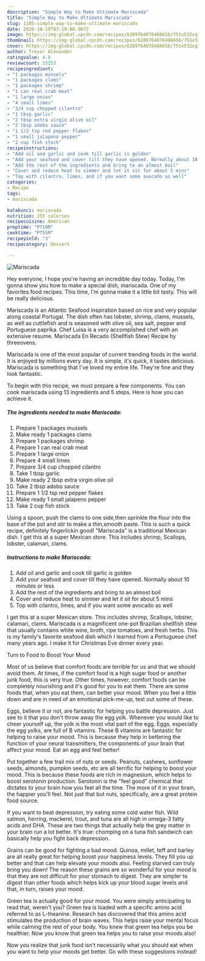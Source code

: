 ```yaml
---
description: "Simple Way to Make Ultimate Mariscada"
title: "Simple Way to Make Ultimate Mariscada"
slug: 1105-simple-way-to-make-ultimate-mariscada
date: 2020-10-10T07:19:00.907Z
image: https://img-global.cpcdn.com/recipes/6289764076486656/751x532cq70/mariscada-recipe-main-photo.jpg
thumbnail: https://img-global.cpcdn.com/recipes/6289764076486656/751x532cq70/mariscada-recipe-main-photo.jpg
cover: https://img-global.cpcdn.com/recipes/6289764076486656/751x532cq70/mariscada-recipe-main-photo.jpg
author: Trevor Alexander
ratingvalue: 4.8
reviewcount: 15253
recipeingredient:
- "1 packages mussels"
- "1 packages clams"
- "1 packages shrimp"
- "1 can real crab meat"
- "1 large onion"
- "4 small limes"
- "3/4 cup chopped cilantro"
- "1 tbsp garlic"
- "2 tbsp extra virgin olive oil"
- "2 tbsp adobo sauce"
- "1 1/2 tsp red pepper flakes"
- "1 small jalapeno pepper"
- "2 cup fish stock"
recipeinstructions:
- "Add oil and garlic and cook till garlic is golden"
- "Add your seafood and cover till they have opened. Normally about 10 minutes or less"
- "Add the rest of the ingredients and bring to an almost boil"
- "Cover and reduce heat to simmer and let it sit for about 5 mins"
- "Top with cilantro, limes, and if you want some avocado as well"
categories:
- Recipe
tags:
- mariscada

katakunci: mariscada 
nutrition: 255 calories
recipecuisine: American
preptime: "PT19M"
cooktime: "PT55M"
recipeyield: "3"
recipecategory: Dessert

---
```



![Mariscada](https://img-global.cpcdn.com/recipes/6289764076486656/751x532cq70/mariscada-recipe-main-photo.jpg)

Hey everyone, I hope you're having an incredible day today. Today, I'm gonna show you how to make a special dish, mariscada. One of my favorites food recipes. This time, I'm gonna make it a little bit tasty. This will be really delicious.

Mariscada is an Atlantic Seafood inspiration based on rice and very popular along coastal Portugal. The dish often has lobster, shrimp, clams, mussels, as well as cuttlefish and is seasoned with olive oil, sea salt, pepper and Portuguese paprika. Chef Luisa is a very accomplished chef with an extensive resume. Mariscada En Recado (Shellfish Stew) Recipe by threeovens.

Mariscada is one of the most popular of current trending foods in the world. It is enjoyed by millions every day. It is simple, it's quick, it tastes delicious. Mariscada is something that I've loved my entire life. They're fine and they look fantastic.


To begin with this recipe, we must prepare a few components. You can cook mariscada using 13 ingredients and 5 steps. Here is how you can achieve it.

<!--inarticleads1-->

##### The ingredients needed to make Mariscada:

1. Prepare 1 packages mussels
1. Make ready 1 packages clams
1. Prepare 1 packages shrimp
1. Prepare 1 can real crab meat
1. Prepare 1 large onion
1. Prepare 4 small limes
1. Prepare 3/4 cup chopped cilantro
1. Take 1 tbsp garlic
1. Make ready 2 tbsp extra virgin olive oil
1. Take 2 tbsp adobo sauce
1. Prepare 1 1/2 tsp red pepper flakes
1. Make ready 1 small jalapeno pepper
1. Take 2 cup fish stock


Using a spoon, push the clams to one side,then sprinkle the flour into the base of the pot and stir to make a thin,smooth paste. This is such a quick recipe, definitely fingerlickin good! &#34;Mariscada&#34; is a traditional Mexican dish. I get this at a super Mexican store. This includes shrimp, Scallops, lobster, calamari, clams. 

<!--inarticleads2-->

##### Instructions to make Mariscada:

1. Add oil and garlic and cook till garlic is golden
1. Add your seafood and cover till they have opened. Normally about 10 minutes or less
1. Add the rest of the ingredients and bring to an almost boil
1. Cover and reduce heat to simmer and let it sit for about 5 mins
1. Top with cilantro, limes, and if you want some avocado as well


I get this at a super Mexican store. This includes shrimp, Scallops, lobster, calamari, clams. Mariscada is a magnificent one-pot Brazilian shellfish stew that usually contains white wine, broth, ripe tomatoes, and fresh herbs. This is my family&#39;s favorite seafood dish which I learned from a Portuguese chef many years ago. I make it for Christmas Eve dinner every year. 

Turn to Food to Boost Your Mood


Most of us believe that comfort foods are terrible for us and that we should avoid them. At times, if the comfort food is a high sugar food or another junk food, this is very true. Other times, however, comfort foods can be completely nourishing and it's good for you to eat them. There are some foods that, when you eat them, can better your mood. When you feel a little down and are in need of an emotional pick-me-up, test out some of these.

Eggs, believe it or not, are fantastic for helping you battle depression. Just see to it that you don't throw away the egg yolk. Whenever you would like to cheer yourself up, the yolk is the most vital part of the egg. Eggs, especially the egg yolks, are full of B vitamins. These B vitamins are fantastic for helping to raise your mood. This is because they help in bettering the function of your neural transmitters, the components of your brain that affect your mood. Eat an egg and feel better!

Put together a few trail mix of nuts or seeds. Peanuts, cashews, sunflower seeds, almonds, pumpkin seeds, etc are all terrific for helping to boost your mood. This is because these foods are rich in magnesium, which helps to boost serotonin production. Serotonin is the "feel good" chemical that dictates to your brain how you feel all the time. The more of it in your brain, the happier you'll feel. Not just that but nuts, specifically, are a great protein food source.

If you want to beat depression, try eating some cold water fish. Wild salmon, herring, mackerel, trout, and tuna are all high in omega-3 fatty acids and DHA. These are two things that actually help the grey matter in your brain run a lot better. It's true: chomping on a tuna fish sandwich can basically help you fight back depression. 

Grains can be good for fighting a bad mood. Quinoa, millet, teff and barley are all really great for helping boost your happiness levels. They fill you up better and that can help elevate your moods also. Feeling starved can truly bring you down! The reason these grains are so wonderful for your mood is that they are not difficult for your stomach to digest. They are simpler to digest than other foods which helps kick up your blood sugar levels and that, in turn, raises your mood.

Green tea is actually good for your mood. You were simply anticipating to read that, weren't you? Green tea is loaded with a specific amino acid referred to as L-theanine. Research has discovered that this amino acid stimulates the production of brain waves. This helps raise your mental focus while calming the rest of your body. You knew that green tea helps you be healthier. Now you know that green tea helps you to raise your moods also!

Now you realize that junk food isn't necessarily what you should eat when you want to help your moods get better. Go  with  these suggestions  instead!


